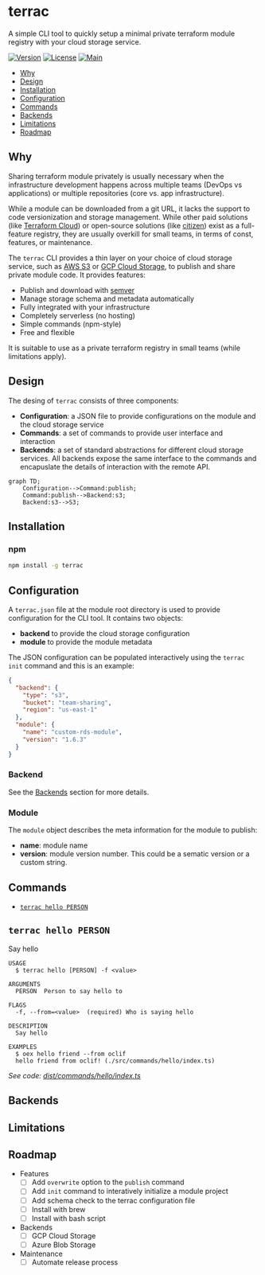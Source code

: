 # terrac

A simple CLI tool to quickly setup a minimal private terraform module registry with your cloud storage service.

[![Version](https://img.shields.io/npm/v/oclif-hello-world.svg)](https://npmjs.org/package/oclif-hello-world)
[![License](https://img.shields.io/npm/l/oclif-hello-world.svg)](https://github.com/oclif/hello-world/blob/main/package.json)
[![Main](https://github.com/haoliangyu/terrac/actions/workflows/main.yaml/badge.svg)](https://github.com/haoliangyu/terrac/actions/workflows/main.yaml)

<!-- toc -->
* [Why](#why)
* [Design](#design)
* [Installation](#installation)
* [Configuration](#configuration)
* [Commands](#commands)
* [Backends](#backends)
* [Limitations](#limitations)
* [Roadmap](#roadmap)
<!-- tocstop -->

## Why
<!-- why -->

Sharing terraform module privately is usually necessary when the infrastructure development happens across multiple teams (DevOps vs applications) or multiple repositories (core vs. app infrastructure). 

While a module can be downloaded from a git URL, it lacks the support to code versionization and storage management. While other paid solutions (like [Terraform Cloud](https://developer.hashicorp.com/terraform/cloud-docs/registry)) or open-source solutions (like [citizen](https://github.com/outsideris/citizen)) exist as a full-feature registry, they are usually overkill for small teams, in terms of const, features, or maintenance.

The `terrac` CLI provides a thin layer on your choice of cloud storage service, such as [AWS S3](https://aws.amazon.com/s3/) or [GCP Cloud Storage](https://cloud.google.com/storage/), to publish and share private module code.  It provides features:

* Publish and download with [semver](https://semver.org)
* Manage storage schema and metadata automatically
* Fully integrated with your infrastructure
* Completely serverless (no hosting)
* Simple commands (npm-style)
* Free and flexible

It is suitable to use as a private terraform registry in small teams (while limitations apply).

<!-- whystop -->

## Design
<!-- design -->

The desing of `terrac` consists of three components:
* **Configuration**: a JSON file to provide configurations on the module and the cloud storage service
* **Commands**: a set of commands to provide user interface and interaction
* **Backends**: a set of standard abstractions for different cloud storage services. All backends expose the same interface to the commands and encapuslate the details of interaction with the remote API.

```mermaid
graph TD;
    Configuration-->Command:publish;
    Command:publish-->Backend:s3;
    Backend:s3-->S3;
```

<!-- designstop -->

## Installation
<!-- installation -->
 
### npm

```bash
npm install -g terrac
```
<!-- installationstop -->

## Configuration
<!-- configuration -->

A `terrac.json` file at the module root directory is used to provide configuration for the CLI tool. It contains two objects:
* **backend** to provide the cloud storage configuration
* **module** to provide the module metadata

The JSON configuration can be populated interactively using the `terrac init` command and this is an example:

``` json
{
  "backend": {
    "type": "s3",
    "bucket": "team-sharing",
    "region": "us-east-1"
  },
  "module": {
    "name": "custom-rds-module",
    "version": "1.6.3"
  }
}
```

### Backend

See the [Backends](#backends) section for more details.

### Module

The `module` object describes the meta information for the module to publish:
* **name**: module name
* **version**: module version number. This could be a sematic version or a custom string.

<!-- configurationstop -->

## Commands
<!-- commands -->
* [`terrac hello PERSON`](#terrac-hello-person)

## `terrac hello PERSON`

Say hello

```
USAGE
  $ terrac hello [PERSON] -f <value>

ARGUMENTS
  PERSON  Person to say hello to

FLAGS
  -f, --from=<value>  (required) Who is saying hello

DESCRIPTION
  Say hello

EXAMPLES
  $ oex hello friend --from oclif
  hello friend from oclif! (./src/commands/hello/index.ts)
```

_See code: [dist/commands/hello/index.ts](https://github.com/haoliangyu/terrac/blob/v0.0.0/dist/commands/hello/index.ts)_

<!-- commandsstop -->

## Backends
<!-- backends -->

<!-- backendsstop -->

## Limitations
<!-- limitations -->

<!-- limitationsstop -->

## Roadmap
<!-- roadmap -->

* Features
  * [ ] Add `overwrite` option to the `publish` command
  * [ ] Add `init` command to interatively initialize a module project
  * [ ] Add schema check to the terrac configuration file
  * [ ] Install with brew
  * [ ] Install with bash script
* Backends
  * [ ] GCP Cloud Storage
  * [ ] Azure Blob Storage
* Maintenance
  * [ ] Automate release process
<!-- roadmapstop -->
